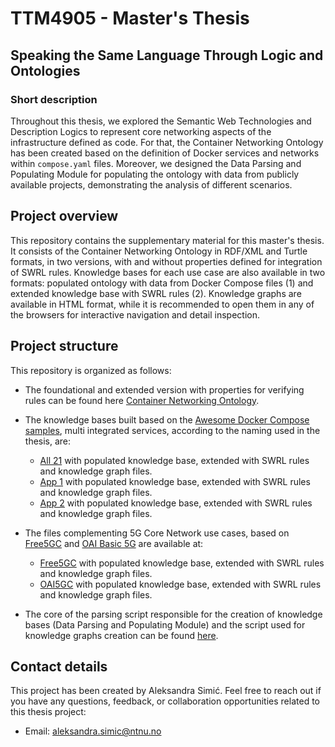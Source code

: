 # TTM4905 - Master's Thesis

## Speaking the Same Language Through Logic and Ontologies

### Short description
Throughout this thesis, we explored the Semantic Web Technologies and Description Logics to represent core networking aspects of the infrastructure defined as code. 
For that, the Container Networking Ontology has been created based on the definition of Docker services and networks within `compose.yaml` files. 
Moreover, we designed the Data Parsing and Populating Module for populating the ontology with data from publicly available projects, demonstrating the analysis of different scenarios.

## Project overview
This repository contains the supplementary material for this master's thesis. 
It consists of the Container Networking Ontology in RDF/XML and Turtle formats, in two versions, with and without properties defined for integration of SWRL rules.
Knowledge bases for each use case are also available in two formats: populated ontology with data from Docker Compose files (1) and extended knowledge base with SWRL rules (2). 
Knowledge graphs are available in HTML format, while it is recommended to open them in any of the browsers for interactive navigation and detail inspection. 


## Project structure
This repository is organized as follows:

- The foundational and extended version with properties for verifying rules can be found here [Container Networking Ontology](Container-Networking-Ontology/). 

- The knowledge bases built based on the [Awesome Docker Compose samples](https://github.com/docker/awesome-compose), multi integrated services, according to the naming used in the thesis, are:
    - [All 21](All-21-KB/) with populated knowledge base, extended with SWRL rules and knowledge graph files. 
    - [App 1](App-1-KB/) with populated knowledge base, extended with SWRL rules and knowledge graph files.
    - [App 2](App-2-KB/) with populated knowledge base, extended with SWRL rules and knowledge graph files.
- The files complementing 5G Core Network use cases, based on [Free5GC](https://github.com/free5gc/free5gc-compose/blob/d04baa57a6e4c9a2c4af8a223bad984299d100b7/docker-compose.yaml) and [OAI Basic 5G](https://gitlab.eurecom.fr/oai/cn5g/oai-cn5g-fed/-/blob/94ecfac7476114f730e1b555779a20b3e78d77f0/docker-compose/docker-compose-basic-nrf.yaml) are available at:
    - [Free5GC](Free5GC-KB/) with populated knowledge base, extended with SWRL rules and knowledge graph files.
    - [OAI5GC](OAI5GC-KB/) with populated knowledge base, extended with SWRL rules and knowledge graph files.

- The core of the parsing script responsible for the creation of knowledge bases (Data Parsing and Populating Module) and the script used for knowledge graphs creation can be found [here](Scripts/). 


## Contact details 

This project has been created by Aleksandra Simić.
Feel free to reach out if you have any questions, feedback, or collaboration opportunities related to this thesis project:

- Email: aleksandra.simic@ntnu.no